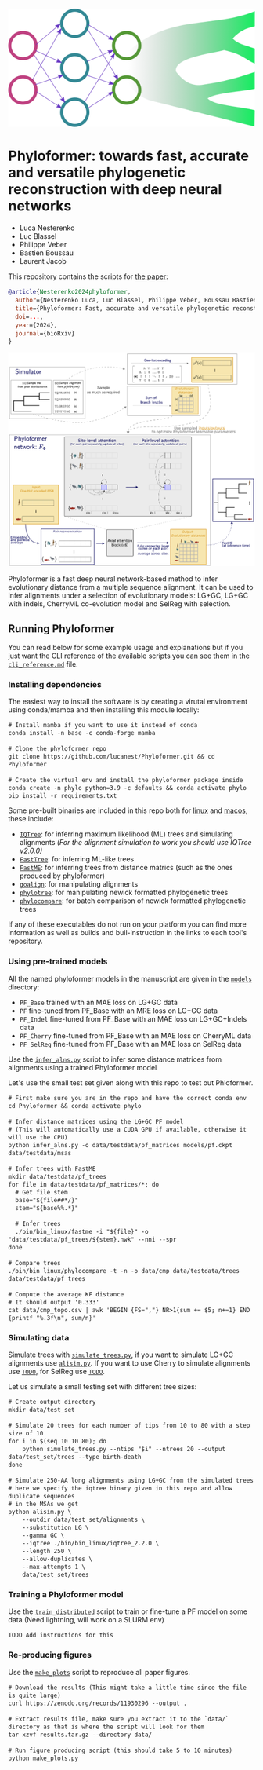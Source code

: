 <p align="center">
  <img src="./figures/phyloformer_color.png">
</p>

# Phyloformer: towards fast, accurate and versatile phylogenetic reconstruction with deep neural networks
- Luca Nesterenko
- Luc Blassel
- Philippe Veber
- Bastien Boussau
- Laurent Jacob

This repository contains the scripts for [the paper](todo):

```bibtex
@article{Nesterenko2024phyloformer,
  author={Nesterenko Luca, Luc Blassel, Philippe Veber, Boussau Bastien, Jacob Laurent},
  title={Phyloformer: Fast, accurate and versatile phylogenetic reconstruction with deep neural networks},
  doi=...,
  year={2024},
  journal={bioRxiv}
}
```

![](./figures/sketch.png)


Phyloformer is a fast deep neural network-based method to infer evolutionary distance from a multiple sequence alignment. 
It can be used to infer alignments under a selection of evolutionary models: LG+GC, LG+GC with indels, CherryML co-evolution model and SelReg with 
selection. 

## Running Phyloformer
You can read below for some example usage and explanations but if you just want the CLI reference of the available scripts you 
can see them in the [`cli_reference.md`](./cli_reference.md) file.

### Installing dependencies

The easiest way to install the software is by creating a virutal environment using conda/mamba and then installing this module locally:

```
# Install mamba if you want to use it instead of conda
conda install -n base -c conda-forge mamba

# Clone the phyloformer repo
git clone https://github.com/lucanest/Phyloformer.git && cd Phyloformer

# Create the virtual env and install the phyloformer package inside
conda create -n phylo python=3.9 -c defaults && conda activate phylo
pip install -r requirements.txt
```

Some pre-built binaries are included in this repo both for [linux](./bin/bin_linux/) and [macos](./bin/bin_macos/), these include:
- [`IQTree`](http://www.iqtree.org): for inferring maximum likelihood (ML) trees and simulating alignments *(For the alignment simulation to work you should use IQTree v2.0.0)*
- [`FastTree`](http://www.microbesonline.org/fasttree/): for inferring ML-like trees
- [`FastME`](https://gite.lirmm.fr/atgc/FastME): for inferring trees from distance matrics (such as the ones produced by phyloformer)
- [`goalign`](https://github.com/evolbioinfo/goalign): for manipulating alignments
- [`phylotree`](https://github.com/lucblassel/phylotree-rs): for manipulating newick formatted phylogenetic trees
- [`phylocompare`](https://github.com/lucblassel/phylocompare): for batch comparison of newick formatted phylogenetic trees

If any of these executables do not run on your platform you can find more
information as well as builds and buil-instruction in the links to each tool's
repository.


### Using pre-trained models
All the named phyloformer models in the manuscript are given in the [`models`](./models/) directory:
- `PF_Base` trained with an MAE loss on LG+GC data
- `PF` fine-tuned from PF_Base with an MRE loss on LG+GC data
- `PF_Indel` fine-tuned from PF_Base with an MAE loss on LG+GC+Indels data
- `PF_Cherry` fine-tuned from PF_Base with an MAE loss on CherryML data
- `PF_SelReg` fine-tuned from PF_Base with an MAE loss on SelReg data

Use the [`infer_alns.py`](./infer_alns.py) script to infer some distance matrices from alignments using a trained Phyloformer model

Let's use the small test set given along with this repo to test out Phloformer. 
```shell
# First make sure you are in the repo and have the correct conda env
cd Phyloformer && conda activate phylo

# Infer distance matrices using the LG+GC PF model 
# (This will automatically use a CUDA GPU if available, otherwise it will use the CPU)
python infer_alns.py -o data/testdata/pf_matrices models/pf.ckpt data/testdata/msas

# Infer trees with FastME
mkdir data/testdata/pf_trees
for file in data/testdata/pf_matrices/*; do
  # Get file stem
  base="${file##*/}"
  stem="${base%%.*}"

  # Infer trees
  ./bin/bin_linux/fastme -i "${file}" -o "data/testdata/pf_trees/${stem}.nwk" --nni --spr
done

# Compare trees 
./bin/bin_linux/phylocompare -t -n -o data/cmp data/testdata/trees data/testdata/pf_trees

# Compute the average KF distance 
# It should output '0.333'
cat data/cmp_topo.csv | awk 'BEGIN {FS=","} NR>1{sum += $5; n+=1} END {printf "%.3f\n", sum/n}'
```


### Simulating data
Simulate trees with [`simulate_trees.py`](./simulate_trees.py), if you want to simulate LG+GC alignments use [`alisim.py`](./alisim.py). 
If you want to use Cherry to simulate alignments use [`TODO`](todo), for SelReg use [`TODO`](todo).

Let us simulate a small testing set with different tree sizes:

```shell
# Create output directory
mkdir data/test_set

# Simulate 20 trees for each number of tips from 10 to 80 with a step size of 10
for i in $(seq 10 10 80); do
    python simulate_trees.py --ntips "$i" --ntrees 20 --output data/test_set/trees --type birth-death
done

# Simulate 250-AA long alignments using LG+GC from the simulated trees
# here we specify the iqtree binary given in this repo and allow duplicate sequences 
# in the MSAs we get
python alisim.py \
    --outdir data/test_set/alignments \
    --substitution LG \
    --gamma GC \
    --iqtree ./bin/bin_linux/iqtree_2.2.0 \
    --length 250 \
    --allow-duplicates \
    --max-attempts 1 \
    data/test_set/trees
```

### Training a Phyloformer model
Use the [`train_distributed`](./train_distributed.py) script to train or fine-tune a PF model on some data (Need lightning, will work on a SLURM env)
```shell
TODO Add instructions for this
```

### Re-producing figures
Use the [`make_plots`](./make_plots.py) script to reproduce all paper figures. 

```shell
# Download the results (This might take a little time since the file is quite large)
curl https://zenodo.org/records/11930296 --output .

# Extract results file, make sure you extract it to the `data/` directory as that is where the script will look for them
tar xzvf results.tar.gz --directory data/

# Run figure producing script (this should take 5 to 10 minutes)
python make_plots.py
```

